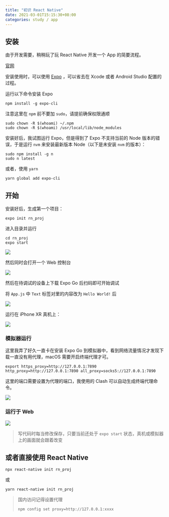 ```yaml
---
title: "初识 React Native"
date: 2021-03-01T15:15:30+08:00
categories: study / app
---
```


## 安装

由于开发需要，稍稍玩了玩 React Native 开发一个 App 的简要流程。

[官网](https://reactnative.dev/)

安装使用时，可以使用 [Expo](https://expo.io/) ，可以省去在 Xcode 或者 Android Studio 配置的过程。

运行以下命令安装 Expo

```shell
npm install -g expo-cli
```

注意这里在 `npm` 前不要加 `sudo`，请提前确保权限通顺

```shell
sudo chown -R $(whoami) ~/.npm
sudo chown -R $(whoami) /usr/local/lib/node_modules
```

安装好后，我试图运行 Expo，但是得到了 Expo 不支持当前的 Node 版本的错误，于是运行 `nvm` 来安装最新版本 Node（以下是未安装 `nvm` 的版本）：

```shell
sudo npm install -g n
sudo n latest
```

或者，使用 `yarn`

```shell
yarn global add expo-cli
```

## 开始

安装好后，生成第一个项目：

```shell
expo init rn_proj
```

进入目录并运行

```shell
cd rn_proj
expo start
```

![](assets/start.png)

然后同时会打开一个 Web 控制台

![](assets/web_console.png)

然后在待调试的设备上下载 Expo Go 后扫码即可开始调试

将 `App.js` 中 `Text` 标签对里的内容改为 `Hello World!` 后

![](assets/coding.png)

运行在 iPhone XR 真机上：

![](assets/real_device.PNG)

### 模拟器运行

这里我弄了好久一直卡在安装 Expo Go 到模拟器中，看到网络流量情况才发现下载一直没有用代理，macOS 需要开启终端代理才可。

```shell
export https_proxy=http://127.0.0.1:7890 http_proxy=http://127.0.0.1:7890 all_proxy=socks5://127.0.0.1:7890
```

这里的端口需要设置为代理的端口，我使用的 Clash 可以自动生成终端代理命令。

![](assets/running.png)

### 运行于 Web

![](assets/run_in_web.png)

> 写代码时每当修改保存，只要当前还处于 `expo start` 状态，真机或模拟器上的画面就会跟着改变

## 或者直接使用 React Native

```shell
npx react-native init rn_proj
```

或

```shell
yarn react-native init rn_proj
```

> 国内访问记得设置代理
> ```shell
> npm config set proxy=http://127.0.0.1:xxxx
> ```

